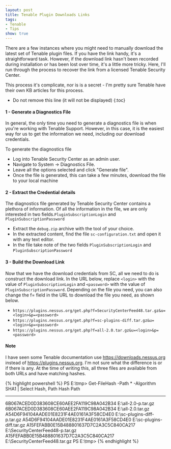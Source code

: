 ```yaml
---
layout: post
title: Tenable Plugin Downloads Links
tags:
- Tenable
- Tips
show: true
---
```

<p>
There are a few instances where you might need to manually download the latest set of Tenable plugin files. If you have the link handy, it's a straightforward task. However, if the download link hasn't been recorded during installation or has been lost over time, it's a little more tricky. Here, I'll run through the process to recover the link from a licensed Tenable Security Center.
</p>

<!--more-->
<p>
This process it's complicate, nor is is a secret - I'm pretty sure Tenable have their own KB articles for this process.
</p>

* Do not remove this line (it will not be displayed)
{:toc}

#### 1 - Generate a Diagnostics File
In general, the only time you need to generate a diagnostics file is when you're working with Tenable Support. However, in this case, it is the easiest way for us to get the information we need, including our download credentials.

To generate the diagnostics file
- Log into Tenable Security Center as an admin user.
- Navigate to System -> Diagnostics File.
- Leave all the options selected and click "Generate file".
- Once the file is generated, this can take a few minutes, download the file to your local machine

#### 2 - Extract the Credential details
The diagnostics file generated by Tenable Security Center contains a plethora of information. Of all the information in the file, we are only interested in two fields.```PluginSubscriptionLogin``` and ```PluginSubscriptionPassword```

- Extract the ```debug.zip``` archive with the tool of your choice.
- In the extracted content, find the file ```sc-configuration.txt``` and open it with any text editor.
- In the file take note of the two fields ```PluginSubscriptionLogin``` and ```PluginSubscriptionPassword```

#### 3 - Build the Download Link
Now that we have the download credentials from SC, all we need to do is construct the download link. In the URL below, replace ```<login>``` with the value of ```PluginSubscriptionLogin``` and ```<password>``` with the value of ```PluginSubscriptionPassword```. Depending on the file you need, you can also change the f= field in the URL to download the file you need, as shown below.

  - ```https://plugins.nessus.org/get.php?f=SecurityCenterFeed48.tar.gz&u=<login>&p=<password>```
  - ```https://plugins.nessus.org/get.php?f=sc-plugins-diff.tar.gz&u=<login>&p=<password>```
  - ```https://plugins.nessus.org/get.php?f=all-2.0.tar.gz&u=<login>&p=<password>```


#### Note
I have seen some Tenable documentation use https://downloads.nessus.org instead of https://plugins.nessus.org. I'm not sure what the difference is or if there is any. At the time of writing this, all three files are available from both URLs and have matching hashes.

{% highlight powershell %}
PS E:\tmp> Get-FileHash -Path *  -Algorithm SHA1 | Select Hash, Path
Hash                                      Path
----                                      ----
6B067ACED0D383608CE60AEE2FA119C98A042B34  E:\all-2.0-p.tar.gz
6B067ACED0D383608CE60AEE2FA119C98A042B34  E:\all-2.0.tar.gz
A54D6F94104AADE01E8231F4AE0161A3F58CD4E0  E:\sc-plugins-diff-p.tar.gz
A54D6F94104AADE01E8231F4AE0161A3F58CD4E0  E:\sc-plugins-diff.tar.gz
A15FEFABB0E15B488801637D7C2A3C5C840CA217  E:\SecurityCenterFeed48-p.tar.gz
A15FEFABB0E15B488801637D7C2A3C5C840CA217  E:\SecurityCenterFeed48.tar.gz
PS E:\tmp>
{% endhighlight %}